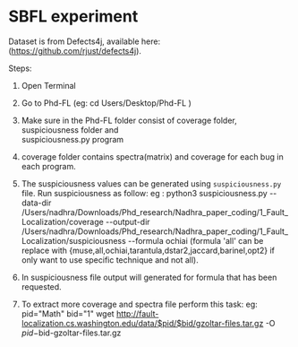 # SBFL experiment

Dataset is from Defects4j, available here: (https://github.com/rjust/defects4j).


Steps:

1) Open Terminal 

2) Go to Phd-FL (eg: cd Users/Desktop/Phd-FL )

3) Make sure in the Phd-FL folder consist of coverage folder, suspiciousness folder and   
   suspiciousness.py program 

4) coverage folder contains spectra(matrix) and coverage for each bug in each program.

5) The suspiciousness values can be generated using `suspiciousness.py` file. Run suspiciousness as follow:
   eg : python3 suspiciousness.py --data-dir /Users/nadhra/Downloads/Phd_research/Nadhra_paper_coding/1_Fault_Localization/coverage --output-dir /Users/nadhra/Downloads/Phd_research/Nadhra_paper_coding/1_Fault_Localization/suspiciousness --formula ochiai
   (formula 'all' can be replace with {muse,all,ochiai,tarantula,dstar2,jaccard,barinel,opt2} if only want to use specific technique and not all).

6) In suspiciousness file output will generated for formula that has been requested.

7) To extract more coverage and spectra file perform this task:
	eg: pid="Math"
	    bid="1"
            wget http://fault-localization.cs.washington.edu/data/$pid/$bid/gzoltar-files.tar.gz -O $pid-$bid-gzoltar-files.tar.gz








